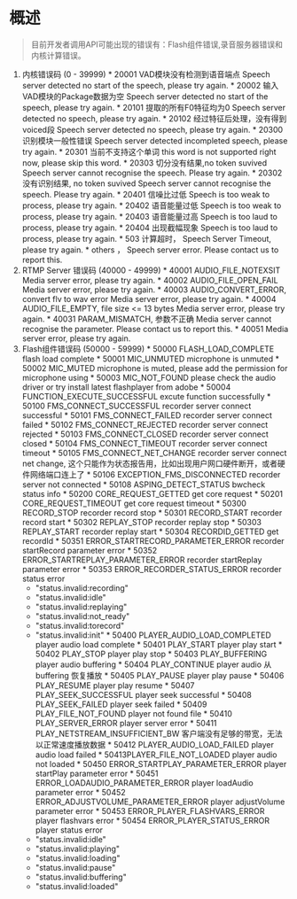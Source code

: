 # 概述 #
> 目前开发者调用API可能出现的错误有：Flash组件错误,录音服务器错误和内核计算错误。

  1. 内核错误码 (0 - 39999)
    * 20001 VAD模块没有检测到语音端点 Speech server detected no start of the speech, please try again.
    * 20002 输入VAD模块的Package数据为空 Speech server detected no start of the speech, please try again.
    * 20101 提取的所有F0特征均为0 Speech server detected no speech, please try again.
    * 20102 经过特征后处理，没有得到voiced段 Speech server detected no speech, please try again.
    * 20300 识别模块一般性错误 Speech server detected incompleted speech, please try again.
    * 20301 当前不支持这个单词 this word is not supported right now, please skip this word.
    * 20303 切分没有结果,no token suvived Speech server cannot recognise the speech. Please try again.
    * 20302 没有识别结果, no token suvived Speech server cannot recognise the speech. Please try again.
    * 20401 信噪比过低 Speech is too weak to process, please try again.
    * 20402 语音能量过低 Speech is too weak to process, please try again.
    * 20403 语音能量过高 Speech is too laud to process, please try again.
    * 20404 出现截幅现象 Speech is too laud to process, please try again.
    * 503   计算超时， Speech Server Timeout, please try again.
    * others ， Speech server error. Please contact us to report this.
  1. RTMP Server 错误码 (40000 - 49999)
    * 40001 AUDIO\_FILE\_NOTEXSIT Media server error, please try again.
    * 40002 AUDIO\_FILE\_OPEN\_FAIL Media server error, please try again.
    * 40003 AUDIO\_CONVERT\_ERROR, convert flv to wav error Media server error, please try again.
    * 40004 AUDIO\_FILE\_EMPTY, file size <= 13 bytes Media server error, please try again.
    * 40031 PARAM\_MISMATCH, 参数不正确 Media server cannot recognise the parameter. Please contact us to report this.
    * 40051   Media server error, please try again.
  1. Flash组件错误码 (50000 - 59999)
    * 50000 FLASH\_LOAD\_COMPLETE flash load complete
    * 50001 MIC\_UNMUTED microphone is unmuted
    * 50002 MIC\_MUTED microphone is muted, please add the permission for microphone using
    * 50003 MIC\_NOT\_FOUND please check the audio driver or try install latest flashplayer from adobe
    * 50004 FUNCTION\_EXECUTE\_SUCCESSFUL excute function successfully
    * 50100 FMS\_CONNECT\_SUCCESSFUL recorder server connect successful
    * 50101 FMS\_CONNECT\_FAILED recorder server connect failed
    * 50102 FMS\_CONNECT\_REJECTED recorder server connect rejected
    * 50103 FMS\_CONNECT\_CLOSED recorder server connect closed
    * 50104 FMS\_CONNECT\_TIMEOUT recorder server connect timeout
    * 50105 FMS\_CONNECT\_NET\_CHANGE recorder server connect net change, 这个只能作为状态报告用，比如出现用户网口硬件断开，或者硬件网络端口连上了
    * 50106 EXCEPTION\_FMS\_DISCONNECTED recorder server not connected
    * 50108 ASPING\_DETECT\_STATUS bwcheck status info
    * 50200 CORE\_REQUEST\_GETTED get core request
    * 50201 CORE\_REQUEST\_TIMEOUT get core request timeout
    * 50300 RECORD\_STOP recorder record stop
    * 50301 RECORD\_START recorder record start
    * 50302 REPLAY\_STOP recorder replay stop
    * 50303 REPLAY\_START recorder replay start
    * 50304 RECORDID\_GETTED get recordId
    * 50351 ERROR\_STARTRECORD\_PARAMETER\_ERROR recorder startRecord parameter error
    * 50352 ERROR\_STARTREPLAY\_PARAMETER\_ERROR recorder startReplay parameter error
    * 50353 ERROR\_RECORDER\_STATUS\_ERROR recorder status error
      * "status.invalid:recording"
      * "status.invalid:idle"
      * "status.invalid:replaying"
      * "status.invalid:not\_ready"
      * "status.invalid:torecord"
      * "status.invalid:init"
    * 50400 PLAYER\_AUDIO\_LOAD\_COMPLETED player audio load complete
    * 50401 PLAY\_START player play start
    * 50402 PLAY\_STOP player play stop
    * 50403 PLAY\_BUFFERING player audio buffering
    * 50404 PLAY\_CONTINUE player audio 从 buffering 恢复播放
    * 50405 PLAY\_PAUSE player play pause
    * 50406 PLAY\_RESUME player play resume
    * 50407 PLAY\_SEEK\_SUCCESSFUL player seek successful
    * 50408 PLAY\_SEEK\_FAILED player seek failed
    * 50409 PLAY\_FILE\_NOT\_FOUND player not found file
    * 50410 PLAY\_SERVER\_ERROR player server error
    * 50411 PLAY\_NETSTREAM\_INSUFFICIENT\_BW  客户端没有足够的带宽，无法以正常速度播放数据
    * 50412 PLAYER\_AUDIO\_LOAD\_FAILED player audio load failed
    * 50413PLAYER\_FILE\_NOT\_LOADED player audio not loaded
    * 50450 ERROR\_STARTPLAY\_PARAMETER\_ERROR player startPlay parameter error
    * 50451 ERROR\_LOADAUDIO\_PARAMETER\_ERROR player loadAudio parameter error
    * 50452 ERROR\_ADJUSTVOLUME\_PARAMETER\_ERROR player adjustVolume parameter error
    * 50453 ERROR\_PLAYER\_FLASHVARS\_ERROR player flashvars error
    * 50454 ERROR\_PLAYER\_STATUS\_ERROR player status error
      * "status.invalid:idle"
      * "status.invalid:playing"
      * "status.invalid:loading"
      * "status.invalid:pause"
      * "status.invalid:buffering"
      * "status.invalid:loaded"